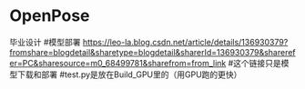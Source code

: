 # OpenPose
毕业设计
#模型部署
https://leo-la.blog.csdn.net/article/details/136930379?fromshare=blogdetail&sharetype=blogdetail&sharerId=136930379&sharerefer=PC&sharesource=m0_68499781&sharefrom=from_link
#这个链接只是模型下载和部署
#test.py是放在Build_GPU里的（用GPU跑的更快）
